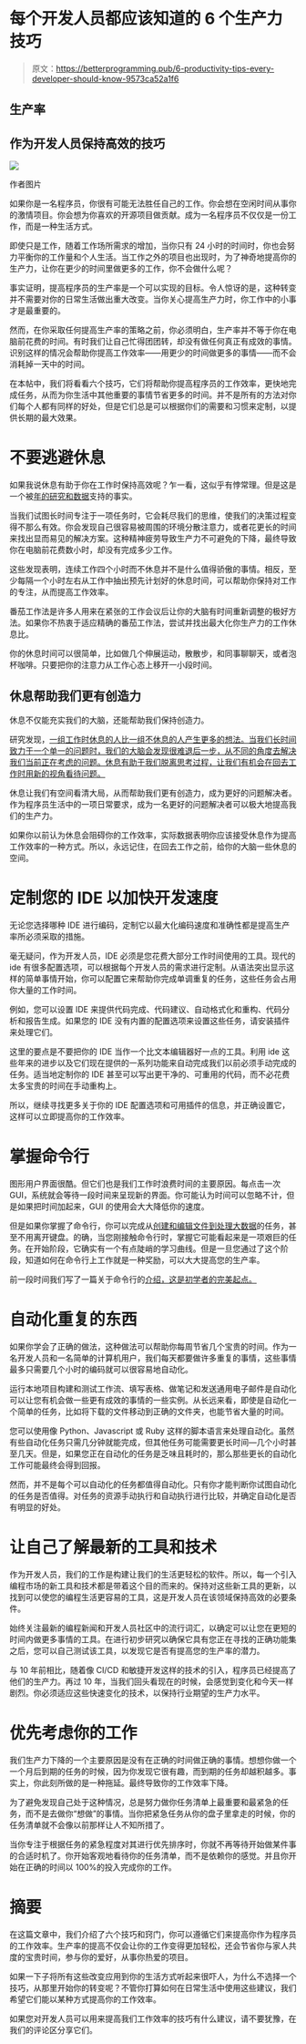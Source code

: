 # 每个开发人员都应该知道的 6 个生产力技巧

> 原文：<https://betterprogramming.pub/6-productivity-tips-every-developer-should-know-9573ca52a1f6>

## 生产率

## 作为开发人员保持高效的技巧

![](img/ac1037cefa335171a6950b2f17e1b125.png)

作者图片

如果你是一名程序员，你很有可能无法胜任自己的工作。你会想在空闲时间从事你的激情项目。你会想为你喜欢的开源项目做贡献。成为一名程序员不仅仅是一份工作，而是一种生活方式。

即使只是工作，随着工作场所需求的增加，当你只有 24 小时的时间时，你也会努力平衡你的工作量和个人生活。当工作之外的项目也出现时，为了神奇地提高你的生产力，让你在更少的时间里做更多的工作，你不会做什么呢？

事实证明，提高程序员的生产率是一个可以实现的目标。令人惊讶的是，这种转变并不需要对你的日常生活做出重大改变。当你关心提高生产力时，你工作中的小事才是最重要的。

然而，在你采取任何提高生产率的策略之前，你必须明白，生产率并不等于你在电脑前花费的时间。有时我们让自己忙得团团转，却没有做任何真正有成效的事情。识别这样的情况会帮助你提高工作效率——用更少的时间做更多的事情——而不会消耗掉一天中的时间。

在本帖中，我们将看看六个技巧，它们将帮助你提高程序员的工作效率，更快地完成任务，从而为你生活中其他重要的事情节省更多的时间。并不是所有的方法对你们每个人都有同样的好处，但是它们总是可以根据你们的需要和习惯来定制，以提供长期的最大效果。

# 不要逃避休息

如果我说休息有助于你在工作时保持高效呢？乍一看，这似乎有悖常理。但是这是一个被[年的研究和数据](https://www.apa.org/monitor/2019/01/break)支持的事实。

当我们试图长时间专注于一项任务时，它会耗尽我们的思维，使我们的决策过程变得不那么有效。你会发现自己很容易被周围的环境分散注意力，或者花更长的时间来找出显而易见的解决方案。这种精神疲劳导致生产力不可避免的下降，最终导致你在电脑前花费数小时，却没有完成多少工作。

这些发现表明，连续工作四个小时而不休息并不是什么值得骄傲的事情。相反，至少每隔一个小时左右从工作中抽出预先计划好的休息时间，可以帮助你保持对工作的专注，从而提高工作效率。

番茄工作法是许多人用来在紧张的工作会议后让你的大脑有时间重新调整的极好方法。如果你不热衷于适应精确的番茄工作法，尝试并找出最大化你生产力的工作休息比。

你的休息时间可以很简单，比如做几个伸展运动，散散步，和同事聊聊天，或者泡杯咖啡。只要把你的注意力从工作心态上移开一小段时间。

## 休息帮助我们更有创造力

休息不仅能充实我们的大脑，还能帮助我们保持创造力。

研究发现，[一组工作时休息的人比一组不休息的人产生更多的想法。当我们长时间致力于一个单一的问题时，我们的大脑会发现很难退后一步，从不同的角度去解决我们当前正在考虑的问题。休息有助于我们脱离思考过程，让我们有机会在回去工作时用新的视角看待问题。](https://hbr.org/2014/03/how-to-have-a-eureka-moment)

休息让我们有空间看清大局，从而帮助我们更有创造力，成为更好的问题解决者。作为程序员生活中的一项日常要求，成为一名更好的问题解决者可以极大地提高我们的生产力。

如果你以前认为休息会阻碍你的工作效率，实际数据表明你应该接受休息作为提高工作效率的一种方式。所以，永远记住，在回去工作之前，给你的大脑一些休息的空间。

# 定制您的 IDE 以加快开发速度

无论您选择哪种 IDE 进行编码，定制它以最大化编码速度和准确性都是提高生产率所必须采取的措施。

毫无疑问，作为开发人员，IDE 必须是您花费大部分工作时间使用的工具。现代的 ide 有很多配置选项，可以根据每个开发人员的需求进行定制。从语法突出显示这样的简单事情开始，你可以配置它来帮助你完成单调重复的任务，这些任务会占用你大量的工作时间。

例如，您可以设置 IDE 来提供代码完成、代码建议、自动格式化和重构、代码分析和报告生成。如果您的 IDE 没有内置的配置选项来设置这些任务，请安装插件来处理它们。

这里的要点是不要把你的 IDE 当作一个比文本编辑器好一点的工具。利用 ide 这些年来的进步以及它们现在提供的一系列功能来自动完成我们以前必须手动完成的任务。适当地定制你的 IDE 甚至可以写出更干净的、可重用的代码，而不必花费太多宝贵的时间在手动重构上。

所以，继续寻找更多关于你的 IDE 配置选项和可用插件的信息，并正确设置它，这样可以立即提高你的工作效率。

# 掌握命令行

图形用户界面很酷。但它们也是我们工作时浪费时间的主要原因。每点击一次 GUI，系统就会等待一段时间来呈现新的界面。你可能认为时间可以忽略不计，但是如果把时间加起来，GUI 的使用会大大降低你的速度。

但是如果你掌握了命令行，你可以完成从[创建和编辑文件到处理大数据](https://www.nature.com/articles/d41586-021-00263-0)的任务，甚至不用离开键盘。的确，当您刚接触命令行时，掌握它可能看起来是一项艰巨的任务。在开始阶段，它确实有一个有点陡峭的学习曲线。但是一旦您通过了这个阶段，知道如何在命令行上工作就是一种奖励，可以大大提高您的生产率。

前一段时间我们写了一篇关于命令行的[介绍，这是初学者的完美起点。](https://livecodestream.dev/post/introduction-to-bash-for-beginners/)

# 自动化重复的东西

如果你学会了正确的做法，这种做法可以帮助你每周节省几个宝贵的时间。作为一名开发人员和一名简单的计算机用户，我们每天都要做许多重复的事情，这些事情最多只需要几个小时的编码就可以很容易地自动化。

运行本地项目构建和测试工作流、填写表格、做笔记和发送通用电子邮件是自动化可以让您有机会做一些更有成效的事情的一些实例。从长远来看，即使是自动化一个简单的任务，比如将下载的文件移动到正确的文件夹，也能节省大量的时间。

您可以使用像 Python、Javascript 或 Ruby 这样的脚本语言来处理自动化。虽然有些自动化任务只需几分钟就能完成，但其他任务可能需要更长时间—几个小时甚至几天。但是，如果您正在自动化的任务是乏味且耗时的，那么那些更长的自动化工作可能最终会得到回报。

然而，并不是每个可以自动化的任务都值得自动化。只有你才能判断你试图自动化的任务是否值得。对任务的资源手动执行和自动执行进行比较，并确定自动化是否有明显的好处。

# 让自己了解最新的工具和技术

作为开发人员，我们的工作是构建让我们的生活更轻松的软件。所以，每一个引入编程市场的新工具和技术都是带着这个目的而来的。保持对这些新工具的更新，以找到可以使您的编程生活更容易的工具，这是开发人员在该领域保持高效的必要条件。

始终关注最新的编程新闻和开发人员社区中的流行词汇，以确定可以让您在更短的时间内做更多事情的工具。在进行初步研究以确保它具有您正在寻找的正确功能集之后，您可以自己测试该工具，以发现它是否有提高您的生产率的潜力。

与 10 年前相比，随着像 CI/CD 和敏捷开发这样的技术的引入，程序员已经提高了他们的生产力。再过 10 年，当我们回头看现在的时候，会感觉到变化和今天一样剧烈。你必须适应这些快速变化的技术，以保持行业期望的生产力水平。

# 优先考虑你的工作

我们生产力下降的一个主要原因是没有在正确的时间做正确的事情。想想你做一个一个月后到期的任务的时候，因为你发现它很有趣，而到期的任务却越积越多。事实上，你此刻所做的是一种拖延。最终导致你的工作效率下降。

为了避免发现自己处于这种情况，总是努力做你任务清单上最重要和最紧急的任务，而不是去做你“想做”的事情。当你把紧急任务从你的盘子里拿走的时候，你的任务清单就不会像以前那样让人不知所措了。

当你专注于根据任务的紧急程度对其进行优先排序时，你就不再等待开始做某件事的合适时机了。你开始客观地看待你的任务清单，而不是依赖你的感觉。并且你开始在正确的时间以 100%的投入完成你的工作。

# 摘要

在这篇文章中，我们介绍了六个技巧和窍门，你可以遵循它们来提高你作为程序员的工作效率。生产率的提高不仅会让你的工作变得更加轻松，还会节省你与家人共度的宝贵时间，参与你的爱好，从事你热爱的项目。

如果一下子将所有这些改变应用到你的生活方式听起来很吓人，为什么不选择一个技巧，从那里开始你的转变呢？不管你打算如何在日常生活中使用这些建议，我们希望它们能以某种方式提高你的工作效率。

如果您对开发人员可以用来提高我们工作效率的技巧有什么建议，请不要犹豫，在我们的评论区分享它们。
